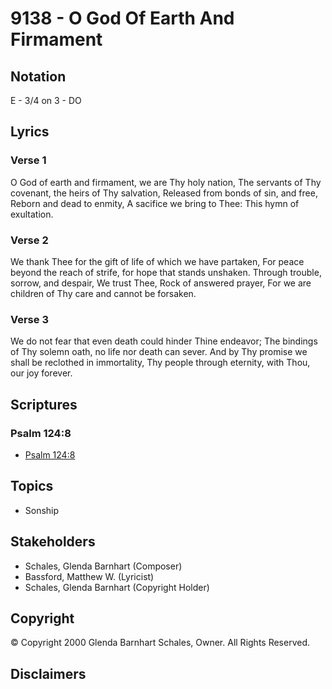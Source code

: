 # 9138 - O God Of Earth And Firmament

## Notation

E - 3/4 on 3 - DO

## Lyrics

### Verse 1

O God of earth and firmament, we are Thy holy nation, The servants of Thy covenant, the heirs of Thy salvation, Released from bonds of sin, and free, Reborn and dead to enmity, A sacifice we bring to Thee: This hymn of exultation.

### Verse 2

We thank Thee for the gift of life of which we have partaken, For peace beyond the reach of strife, for hope that stands unshaken. Through trouble, sorrow, and despair, We trust Thee, Rock of answered prayer, For we are children of Thy care and cannot be forsaken.

### Verse 3

We do not fear that even death could hinder Thine endeavor; The bindings of Thy solemn oath, no life nor death can sever. And by Thy promise we shall be reclothed in immortality, Thy people through eternity, with Thou, our joy forever.


## Scriptures

### Psalm 124:8

- [Psalm 124:8](https://www.biblegateway.com/passage/?search=Psalm%20124%3A8)


## Topics

- Sonship

## Stakeholders

- Schales, Glenda Barnhart (Composer)
- Bassford, Matthew W. (Lyricist)
- Schales, Glenda Barnhart (Copyright Holder)

## Copyright

© Copyright 2000 Glenda Barnhart Schales, Owner. All Rights Reserved.


## Disclaimers



